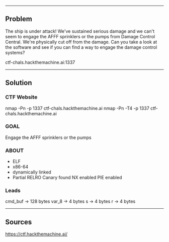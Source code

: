 - - - -
## Problem
The ship is under attack! We've sustained serious damage and we can't seem to engage the AFFF sprinklers or the pumps from Damage Control Central. We're physically cut off from the damage. Can you take a look at the software and see if you can find a way to engage the damage control systems?

ctf-chals.hackthemachine.ai:1337


- - - -
## Solution

### CTF Website
nmap -Pn -p 1337 ctf-chals.hackthemachine.ai
nmap -Pn -T4 -p 1337 ctf-chals.hackthemachine.ai


### GOAL
Engage the AFFF sprinklers or the pumps

### ABOUT
- ELF
- x86-64
- dynamically linked
- Partial RELRO   Canary found      NX enabled    PIE enabled

### Leads
cmd_buf -> 128 bytes
var_8   -> 4 bytes
s       -> 4 bytes
r       -> 4 bytes


- - - -
## Sources
https://ctf.hackthemachine.ai/

